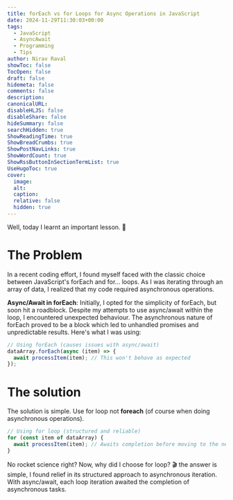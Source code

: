 ```yaml
---
title: forEach vs for Loops for Async Operations in JavaScript
date: 2024-11-29T11:30:03+00:00
tags:
  - JavaScript
  - AsyncAwait
  - Programming
  - Tips
author: Nirav Raval
showToc: false
TocOpen: false
draft: false
hidemeta: false
comments: false
description: 
canonicalURL:
disableHLJS: false
disableShare: false
hideSummary: false
searchHidden: true
ShowReadingTime: true
ShowBreadCrumbs: true
ShowPostNavLinks: true
ShowWordCount: true
ShowRssButtonInSectionTermList: true
UseHugoToc: true
cover:
  image: 
  alt: 
  caption: 
  relative: false
  hidden: true
---
```


Well, today I learnt an important lesson. 🤔  
# The Problem
  
In a recent coding effort, I found myself faced with the classic choice between JavaScript's forEach and for... loops. As I was iterating through an array of data, I realized that my code required asynchronous operations.

**Async/Await in forEach**: Initially, I opted for the simplicity of forEach, but soon hit a roadblock. Despite my attempts to use async/await within the loop, I encountered unexpected behaviour. The asynchronous nature of forEach proved to be a block which led to unhandled promises and unpredictable results. Here's what I was using:

```js
// Using forEach (causes issues with async/await)
dataArray.forEach(async (item) => {
  await processItem(item); // This won't behave as expected
});

```
# The solution

The solution is simple. Use for loop not **foreach** (of course when doing asynchronous operations).

```js
// Using for loop (structured and reliable)
for (const item of dataArray) {
  await processItem(item); // Awaits completion before moving to the next item
}
```

No rocket science right? Now, why did I choose for loop? 🎬 the answer is simple, I found relief in its structured approach to asynchronous iteration. With async/await, each loop iteration awaited the completion of asynchronous tasks.